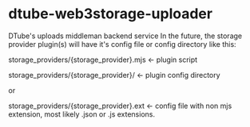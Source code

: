 # dtube-web3storage-uploader
DTube's uploads middleman backend service
In the future, the storage provider plugin(s) will have it's config file or config directory like this:

storage_providers/{storage_provider}.mjs <- plugin script

storage_providers/{storage_provider}/ <- plugin config directory

or

storage_providers/{storage_provider}.ext <- config file with non mjs extension, most likely .json or .js extensions.
